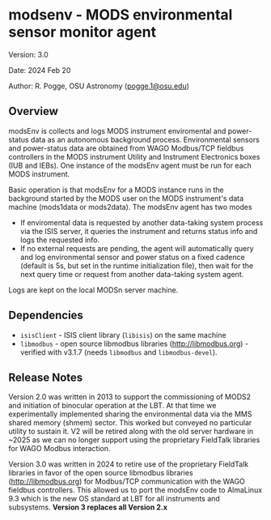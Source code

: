 # modsenv - MODS environmental sensor monitor agent

Version: 3.0

Date: 2024 Feb 20

Author: R. Pogge, OSU Astronomy (pogge.1@osu.edu)

## Overview

modsEnv is collects and logs MODS instrument enviromental and power-status data
as an autonomous background process. Environmental sensors and power-status data
are obtained from WAGO Modbus/TCP fieldbus controllers in the MODS instrument
Utility and Instrument Electronics boxes (IUB and IEBs).  One instance of the modsEnv
agent must be run for each MODS instrument.

Basic operation is that modsEnv for a MODS instance runs in the background started
by the MODS user on the MODS instrument's data machine (mods1data or mods2data).
The modsEnv agent has two modes
 * If enviromental data is requested by another data-taking system process via the ISIS server, it queries the instrument and returns status info and logs the requested info.
 * If no external requests are pending, the agent will automatically query and log environmental sensor and power status on a fixed cadence (default is 5s, but set in the runtime initialization file), then wait for the next query time or request from another data-taking system agent.

Logs are kept on the local MODSn server machine.

## Dependencies

 * `isisClient` - ISIS client library (`libisis`) on the same machine
 * `libmodbus` - open source libmodbus libraries (http://libmodbus.org) - verified with v3.1.7 (needs `libmodbus` and `libmodbus-devel`).

## Release Notes

Version 2.0 was written in 2013 to support the commissioning of MODS2 and initiation
of binocular operation at the LBT.  At that time we experimentally implemented
sharing the environmental data via the MMS shared memory (shmem) sector. This worked
but conveyed no particular utility to sustain it. V2 will be retired along with the
old server hardware in ~2025 as we can no longer support using the proprietary FieldTalk
libraries for WAGO Modbus interaction.

Version 3.0 was written in 2024 to retire use of the proprietary FieldTalk libraries in favor
of the open source libmodbus libraries (http://libmodbus.org) for Modbus/TCP communication
with the WAGO fieldbus controllers. This allowed us to port the modsEnv code to AlmaLinux 9.3 which 
is the new OS standard at LBT for all instruments and subsystems.  **Version 3 replaces all Version 2.x**
